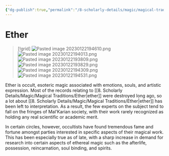 ```yaml
---
{"dg-publish":true,"permalink":"/8-scholarly-details/magic/magical-traditions/ether/","noteIcon":""}
---
```


# Ether

>[!grid]
>![Pasted image 20230122194610.png](/img/user/x.%20Assets/Attachments/Pasted%20image%2020230122194610.png)
>![Pasted image 20230122194013.png](/img/user/x.%20Assets/Attachments/Pasted%20image%2020230122194013.png)
>![Pasted image 20230122193809.png](/img/user/x.%20Assets/Attachments/Pasted%20image%2020230122193809.png)
>![Pasted image 20230122193829.png](/img/user/x.%20Assets/Attachments/Pasted%20image%2020230122193829.png)
>![Pasted image 20230122194309.png](/img/user/x.%20Assets/Attachments/Pasted%20image%2020230122194309.png)
>![Pasted image 20230122194531.png](/img/user/x.%20Assets/Attachments/Pasted%20image%2020230122194531.png)

Ether is occult, esoteric magic associated with emotions, souls, and artistic expression. Most of the records relating to [[8. Scholarly Details/Magic/Magical Traditions/Ether\|ether]] were destroyed long ago, so a lot about [[8. Scholarly Details/Magic/Magical Traditions/Ether\|ether]] has been left to interpretation. As a result, the few experts on the subject tend to fall on the fringes of Mal’Karian society, with their work rarely recognized as holding any real scientific or academic merit. 

In certain circles, however, occultists have found tremendous fame and fortune amongst parties interested in specific aspects of their magical work. This has been especially true as of late, with a sharp increase in demand for research into certain aspects of ethereal magic such as the afterlife, possession, reincarnation, soul binding, and spirits.

